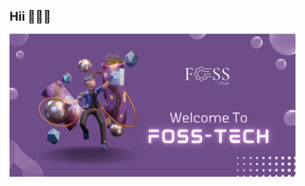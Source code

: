 ## Hii 👋🏻👋
![Welcome text](https://github.com/FOSS-Tech/.github/blob/main/welc_foss.jpeg "Foss add")

